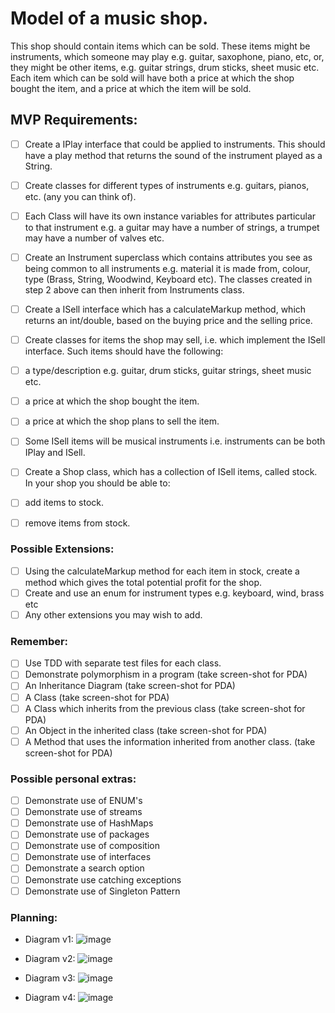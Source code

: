 # Model of a music shop.

This shop should contain items which can be sold. 
These items might be instruments, which someone may play e.g. guitar, saxophone, piano, etc, or, they might be other items, e.g. guitar strings, drum sticks, sheet music etc. Each item which can be sold will have both a price at which the shop bought the item, and a price at which the item will be sold.

## MVP Requirements:

- [ ] Create a IPlay interface that could be applied to instruments. This should have a play method that returns the sound of the instrument played as a String.
- [ ] Create classes for different types of instruments e.g. guitars, pianos, etc. (any you can think of). 
- [ ] Each Class will have its own instance variables for attributes particular to that instrument e.g. a guitar may have a number of strings, a trumpet may have a number of valves etc.
- [ ] Create an Instrument superclass which contains attributes you see as being common to all instruments e.g. material it is made from, colour, type (Brass, String, Woodwind, Keyboard etc). The classes created in step 2 above can then inherit from Instruments class.
- [ ] Create a ISell interface which has a calculateMarkup method, which returns an int/double, based on the buying price and the selling price.
- [ ] Create classes for items the shop may sell, i.e. which implement the ISell interface. Such items should have the following:
- [ ] a type/description e.g. guitar, drum sticks, guitar strings, sheet music etc.
- [ ] a price at which the shop bought the item.
- [ ] a price at which the shop plans to sell the item.
- [ ] Some ISell items will be musical instruments i.e. instruments can be both IPlay and ISell.

- [ ] Create a Shop class, which has a collection of ISell items, called stock. In your shop you should be able to:
- [ ] add items to stock.
- [ ] remove items from stock.

### Possible Extensions:
- [ ] Using the calculateMarkup method for each item in stock, create a method which gives the total potential profit for the shop.
- [ ] Create and use an enum for instrument types e.g. keyboard, wind, brass etc
- [ ] Any other extensions you may wish to add.

### Remember: 
- [ ] Use TDD with separate test files for each class.
- [ ] Demonstrate polymorphism in a program (take screen-shot for PDA)
- [ ] An Inheritance Diagram  (take screen-shot for PDA)
- [ ] A Class (take screen-shot for PDA)
- [ ] A Class which inherits from the previous class (take screen-shot for PDA)
- [ ] An Object in the inherited class (take screen-shot for PDA)
- [ ] A Method that uses the information inherited from another class. (take screen-shot for PDA)

### Possible personal extras:  
- [ ] Demonstrate use of ENUM's
- [ ] Demonstrate use of streams
- [ ] Demonstrate use of HashMaps
- [ ] Demonstrate use of packages
- [ ] Demonstrate use of composition
- [ ] Demonstrate use of interfaces
- [ ] Demonstrate a search option
- [ ] Demonstrate use catching exceptions
- [ ] Demonstrate use of Singleton Pattern

### Planning:

- Diagram v1:
![image]()  

- Diagram v2:
![image]()  

- Diagram v3:
![image]()  

- Diagram v4:
![image]()  

